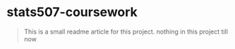 # stats507-coursework

> This is a small readme article for this project.
> nothing in this project till now 

